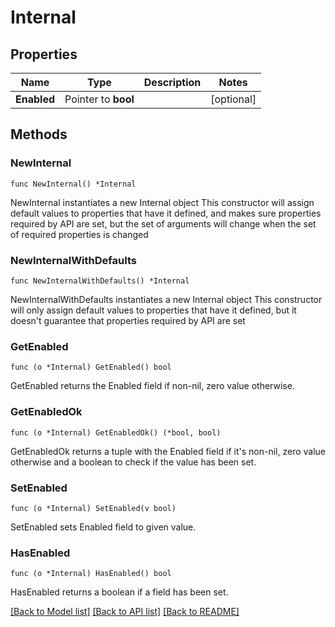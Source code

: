 # Internal

## Properties

Name | Type | Description | Notes
------------ | ------------- | ------------- | -------------
**Enabled** | Pointer to **bool** |  | [optional] 

## Methods

### NewInternal

`func NewInternal() *Internal`

NewInternal instantiates a new Internal object
This constructor will assign default values to properties that have it defined,
and makes sure properties required by API are set, but the set of arguments
will change when the set of required properties is changed

### NewInternalWithDefaults

`func NewInternalWithDefaults() *Internal`

NewInternalWithDefaults instantiates a new Internal object
This constructor will only assign default values to properties that have it defined,
but it doesn't guarantee that properties required by API are set

### GetEnabled

`func (o *Internal) GetEnabled() bool`

GetEnabled returns the Enabled field if non-nil, zero value otherwise.

### GetEnabledOk

`func (o *Internal) GetEnabledOk() (*bool, bool)`

GetEnabledOk returns a tuple with the Enabled field if it's non-nil, zero value otherwise
and a boolean to check if the value has been set.

### SetEnabled

`func (o *Internal) SetEnabled(v bool)`

SetEnabled sets Enabled field to given value.

### HasEnabled

`func (o *Internal) HasEnabled() bool`

HasEnabled returns a boolean if a field has been set.


[[Back to Model list]](../README.md#documentation-for-models) [[Back to API list]](../README.md#documentation-for-api-endpoints) [[Back to README]](../README.md)


